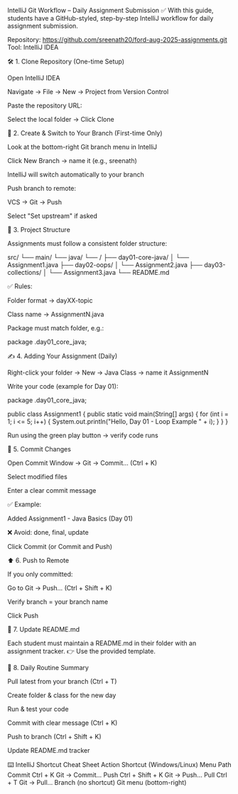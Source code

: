 IntelliJ Git Workflow – Daily Assignment Submission
✅ With this guide, students have a GitHub-styled, step-by-step IntelliJ workflow for daily assignment submission.


Repository: https://github.com/sreenath20/ford-aug-2025-assignments.git
Tool: IntelliJ IDEA

🛠️ 1. Clone Repository (One-time Setup)

Open IntelliJ IDEA

Navigate → File → New → Project from Version Control

Paste the repository URL:

<repo-url>


Select the local folder → Click Clone

🌿 2. Create & Switch to Your Branch (First-time Only)

Look at the bottom-right Git branch menu in IntelliJ

Click New Branch → name it (e.g., sreenath)

IntelliJ will switch automatically to your branch

Push branch to remote:

VCS → Git → Push

Select "Set upstream" if asked

📂 3. Project Structure

Assignments must follow a consistent folder structure:

src/
└── main/
    └── java/
        └── <your-name>/
            ├── day01-core-java/
            │    └── Assignment1.java
            ├── day02-oops/
            │    └── Assignment2.java
            ├── day03-collections/
            │    └── Assignment3.java
            └── README.md


✅ Rules:

Folder format → dayXX-topic

Class name → AssignmentN.java

Package must match folder, e.g.:

package  <your-name>.day01_core_java;

✍️ 4. Adding Your Assignment (Daily)

Right-click your folder → New → Java Class → name it AssignmentN

Write your code (example for Day 01):

package  <your-name>.day01_core_java;

public class Assignment1 {
    public static void main(String[] args) {
        for (int i = 1; i <= 5; i++) {
            System.out.println("Hello, Day 01 - Loop Example " + i);
        }
    }
}


Run using the green play button → verify code runs

💾 5. Commit Changes

Open Commit Window → Git → Commit… (Ctrl + K)

Select modified files

Enter a clear commit message

✅ Example:

Added Assignment1 - Java Basics (Day 01)


❌ Avoid: done, final, update

Click Commit (or Commit and Push)

⬆️ 6. Push to Remote

If you only committed:

Go to Git → Push… (Ctrl + Shift + K)

Verify branch = your branch name

Click Push

📝 7. Update README.md

Each student must maintain a README.md in their folder with an assignment tracker.
👉 Use the provided template.

🔄 8. Daily Routine Summary

 Pull latest from your branch (Ctrl + T)

 Create folder & class for the new day

 Run & test your code

 Commit with clear message (Ctrl + K)

 Push to branch (Ctrl + Shift + K)

 Update README.md tracker

⌨️ IntelliJ Shortcut Cheat Sheet
Action	Shortcut (Windows/Linux)	Menu Path
Commit	Ctrl + K	Git → Commit…
Push	Ctrl + Shift + K	Git → Push…
Pull	Ctrl + T	Git → Pull…
Branch	(no shortcut)	Git menu (bottom-right)

